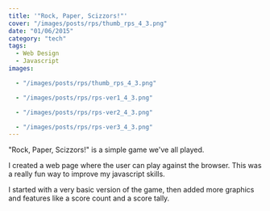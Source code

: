 ```yaml
---
title: '"Rock, Paper, Scizzors!"'
cover: "/images/posts/rps/thumb_rps_4_3.png"
date: "01/06/2015"
category: "tech"
tags:
  - Web Design
  - Javascript
images:

  - "/images/posts/rps/thumb_rps_4_3.png"

  - "/images/posts/rps/rps-ver1_4_3.png"

  - "/images/posts/rps/rps-ver2_4_3.png"

  - "/images/posts/rps/rps-ver3_4_3.png"
---
```

"Rock, Paper, Scizzors!" is a simple game we've all played.

I created a web page where the user can play against the browser. This was a really fun way to improve my javascript skills.

I started with a very basic version of the game, then added more graphics and features like a score count and a score tally.
